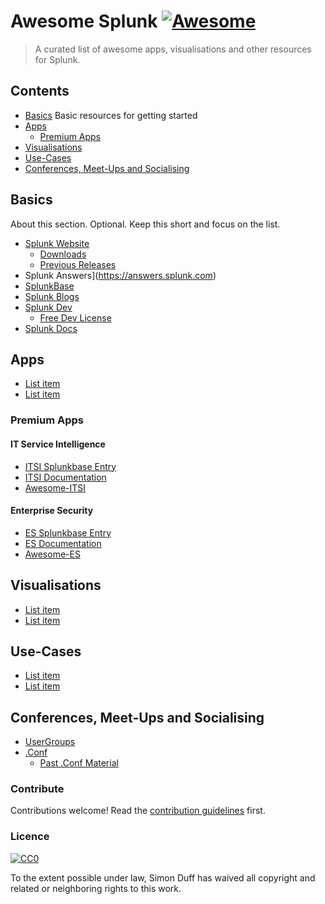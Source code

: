 # Awesome Splunk [![Awesome](https://awesome.re/badge.svg)](https://awesome.re)

> A curated list of awesome apps, visualisations and other resources for Splunk.

## Contents

- [Basics](#basics) Basic resources for getting started
- [Apps](#apps)
  - [Premium Apps](#premium-apps)
- [Visualisations](#visualisations)
- [Use-Cases](#use-cases)
- [Conferences, Meet-Ups and Socialising](#conferences-meet-ups-and-socialising)

## Basics

About this section. Optional. Keep this short and focus on the list.

- [Splunk Website](https://splunk.com)
  - [Downloads](https://www.splunk.com/download)
  - [Previous Releases](https://www.splunk.com/page/previous_releases)
- Splunk Answers](https://answers.splunk.com)
- [SplunkBase](https://splunkbase.splunk.com)
- [Splunk Blogs](https://blogs.splunk.com/)
- [Splunk Dev](https://dev.splunk.com)
  - [Free Dev License](httpis://dev.splunk.com/page/developer_license_sign_up)
- [Splunk Docs](https://docs.splunk.com/)

## Apps
- [List item](http://example.com)
- [List item](http://example.com)

### Premium Apps
#### IT Service Intelligence
- [ITSI Splunkbase Entry](http://example.com)
- [ITSI Documentation](http://example.com)
- [Awesome-ITSI](http://example.com)

#### Enterprise Security
- [ES Splunkbase Entry](http://example.com)
- [ES Documentation](http://example.com)
- [Awesome-ES](http://example.com)

## Visualisations
- [List item](http://example.com)
- [List item](http://example.com)

## Use-Cases
- [List item](http://example.com)
- [List item](http://example.com)

## Conferences, Meet-Ups and Socialising
- [UserGroups](https://usergroups.splunk.com/)
- [.Conf](https://conf.splunk.com)
  - [Past .Conf Material](https://conf.splunk.com/watch/conf-online.html)

### Contribute
Contributions welcome! Read the [contribution guidelines](contributing.md) first.

### Licence
[![CC0](https://mirrors.creativecommons.org/presskit/buttons/88x31/svg/cc-zero.svg)](https://creativecommons.org/publicdomain/zero/1.0)

To the extent possible under law, Simon Duff has waived all copyright and
related or neighboring rights to this work.

